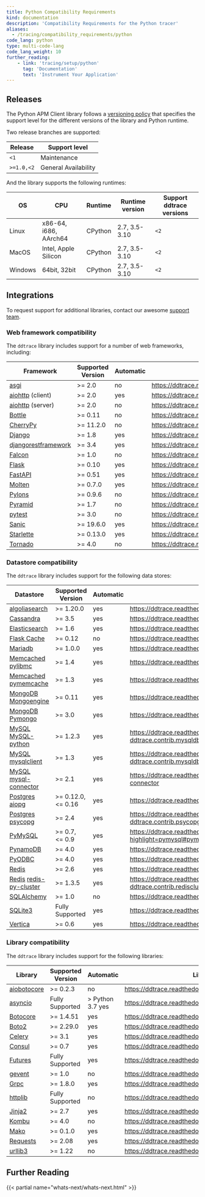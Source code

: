 ```yaml
---
title: Python Compatibility Requirements
kind: documentation
description: 'Compatibility Requirements for the Python tracer'
aliases:
  - /tracing/compatibility_requirements/python
code_lang: python
type: multi-code-lang
code_lang_weight: 10
further_reading:
    - link: 'tracing/setup/python'
      tag: 'Documentation'
      text: 'Instrument Your Application'
---
```


## Releases

The Python APM Client library follows a [versioning policy][1] that specifies the support level for the different versions of the library and Python runtime. 

Two release branches are supported:

| Release    | Support level        |
|------------|----------------------|
| `<1`       | Maintenance           |
| `>=1.0,<2` | General Availability |

And the library supports the following runtimes:

| OS      | CPU                   | Runtime | Runtime version | Support ddtrace versions |
|---------|-----------------------|---------|-----------------|--------------------------|
| Linux   | x86-64, i686, AArch64 | CPython | 2.7, 3.5-3.10   | `<2`                     |
| MacOS   | Intel, Apple Silicon  | CPython | 2.7, 3.5-3.10   | `<2`                     |
| Windows | 64bit, 32bit          | CPython | 2.7, 3.5-3.10   | `<2`                     |

## Integrations

To request support for additional libraries, contact our awesome [support team][2].

### Web framework compatibility

The `ddtrace` library includes support for a number of web frameworks, including:

| Framework                 | Supported Version | Automatic | Library Documentation                                              |
| ------------------------- | ----------------- | --------- |------------------------------------------------------------------ |
| [asgi][3]                 | >= 2.0            | no | https://ddtrace.readthedocs.io/en/stable/integrations.html#asgi    |
| [aiohttp][4] (client)     | >= 2.0            | yes | https://ddtrace.readthedocs.io/en/stable/integrations.html#aiohttp |
| [aiohttp][4] (server)     | >= 2.0            | no | https://ddtrace.readthedocs.io/en/stable/integrations.html#aiohttp |
| [Bottle][5]               | >= 0.11           | no | https://ddtrace.readthedocs.io/en/stable/integrations.html#bottle  |
| [CherryPy][6]            | >= 11.2.0         | no | https://ddtrace.readthedocs.io/en/stable/integrations.html#cherrypy|
| [Django][7]               | >= 1.8            | yes | https://ddtrace.readthedocs.io/en/stable/integrations.html#django  |
| [djangorestframework][7]  | >= 3.4            | yes | https://ddtrace.readthedocs.io/en/stable/integrations.html#django  |
| [Falcon][8]               | >= 1.0            | no | https://ddtrace.readthedocs.io/en/stable/integrations.html#falcon  |
| [Flask][9]                | >= 0.10           | yes | https://ddtrace.readthedocs.io/en/stable/integrations.html#flask   |
| [FastAPI][10]              | >= 0.51           | yes | https://ddtrace.readthedocs.io/en/stable/integrations.html#fastapi |
| [Molten][11]               | >= 0.7.0          | yes | https://ddtrace.readthedocs.io/en/stable/integrations.html#molten  |
| [Pylons][12]              | >= 0.9.6          | no | https://ddtrace.readthedocs.io/en/stable/integrations.html#pylons  |
| [Pyramid][13]             | >= 1.7            | no | https://ddtrace.readthedocs.io/en/stable/integrations.html#pyramid |
| [pytest][14]              | >= 3.0            | no | https://ddtrace.readthedocs.io/en/stable/integrations.html#pytest  |
| [Sanic][15]               | >= 19.6.0         | yes | https://ddtrace.readthedocs.io/en/stable/integrations.html#sanic   |
| [Starlette][16]           | >= 0.13.0         | yes | https://ddtrace.readthedocs.io/en/stable/integrations.html#starlette |
| [Tornado][17]             | >= 4.0            | no | https://ddtrace.readthedocs.io/en/stable/integrations.html#tornado |



### Datastore compatibility

The `ddtrace` library includes support for the following data stores:

| Datastore                          | Supported Version | Automatic |  Library Documentation                                                                         |
| ---------------------------------- | ----------------- | --------- | --------------------------------------------------------------------------------------------- |
| [algoliasearch][18]                | >= 1.20.0         | yes | https://ddtrace.readthedocs.io/en/stable/integrations.html#algoliasearch                       |
| [Cassandra][19]                    | >= 3.5            | yes | https://ddtrace.readthedocs.io/en/stable/integrations.html#cassandra                           |
| [Elasticsearch][20]                | >= 1.6            | yes | https://ddtrace.readthedocs.io/en/stable/integrations.html#elasticsearch                       |
| [Flask Cache][21]                  | >= 0.12           | no | https://ddtrace.readthedocs.io/en/stable/integrations.html#flask-cache                         |
| [Mariadb][22]                      | >= 1.0.0          | yes | https://ddtrace.readthedocs.io/en/stable/integrations.html#mariadb                             |
| [Memcached][23] [pylibmc][24]      | >= 1.4            | yes | https://ddtrace.readthedocs.io/en/stable/integrations.html#pylibmc                             |
| [Memcached][23] [pymemcache][25]   | >= 1.3            | yes | https://ddtrace.readthedocs.io/en/stable/integrations.html#pymemcache                          |
| [MongoDB][26] [Mongoengine][27]    | >= 0.11           | yes | https://ddtrace.readthedocs.io/en/stable/integrations.html#mongoengine                         |
| [MongoDB][26] [Pymongo][28]        | >= 3.0            | yes | https://ddtrace.readthedocs.io/en/stable/integrations.html#pymongo                             |
| [MySQL][29] [MySQL-python][30]     | >= 1.2.3          | yes | https://ddtrace.readthedocs.io/en/stable/integrations.html#module-ddtrace.contrib.mysqldb      |
| [MySQL][29] [mysqlclient][31]      | >= 1.3            | yes | https://ddtrace.readthedocs.io/en/stable/integrations.html#module-ddtrace.contrib.mysqldb      |
| [MySQL][29] [mysql-connector][32]  | >= 2.1            | yes | https://ddtrace.readthedocs.io/en/stable/integrations.html#mysql-connector                     |
| [Postgres][33] [aiopg][34]         | >= 0.12.0, <=&nbsp;0.16        | yes | https://ddtrace.readthedocs.io/en/stable/integrations.html#aiopg                               |
| [Postgres][33] [psycopg][35]       | >= 2.4            | yes | https://ddtrace.readthedocs.io/en/stable/integrations.html#module-ddtrace.contrib.psycopg      |
| [PyMySQL][36]                      | >= 0.7, <=&nbsp;0.9            | yes | https://ddtrace.readthedocs.io/en/stable/integrations.html?highlight=pymysql#pymysql |
| [PynamoDB][37]                     | >= 4.0            | yes | https://ddtrace.readthedocs.io/en/stable/integrations.html#pynamodb |
| [PyODBC][38]                       | >= 4.0            | yes | https://ddtrace.readthedocs.io/en/stable/integrations.html#pyodbc                               |
| [Redis][39]                        | >= 2.6            | yes | https://ddtrace.readthedocs.io/en/stable/integrations.html#redis                               |
| [Redis][39] [redis-py-cluster][40] | >= 1.3.5          | yes | https://ddtrace.readthedocs.io/en/stable/integrations.html#module-ddtrace.contrib.rediscluster |
| [SQLAlchemy][41]                   | >= 1.0            | no | https://ddtrace.readthedocs.io/en/stable/integrations.html#sqlalchemy                          |
| [SQLite3][42]                      | Fully Supported   | yes | https://ddtrace.readthedocs.io/en/stable/integrations.html#sqlite                              |
| [Vertica][43]                      | >= 0.6            | yes | https://ddtrace.readthedocs.io/en/stable/integrations.html#vertica                             |

### Library compatibility

The `ddtrace` library includes support for the following libraries:

| Library           | Supported Version |  Automatic       | Library Documentation                                                    |
| ----------------- | ----------------- | ---------------- | ------------------------------------------------------------------------ |
| [aiobotocore][44] | >= 0.2.3          | no | https://ddtrace.readthedocs.io/en/stable/integrations.html#aiobotocore |
| [asyncio][45]     | Fully Supported   | > Python 3.7 yes | https://ddtrace.readthedocs.io/en/stable/integrations.html#asyncio     |
| [Botocore][46]    | >= 1.4.51         | yes | https://ddtrace.readthedocs.io/en/stable/integrations.html#botocore    |
| [Boto2][47]       | >= 2.29.0         | yes | https://ddtrace.readthedocs.io/en/stable/integrations.html#boto2       |
| [Celery][48]      | >= 3.1            | yes | https://ddtrace.readthedocs.io/en/stable/integrations.html#celery      |
| [Consul][49]      | >= 0.7            | yes | https://ddtrace.readthedocs.io/en/stable/integrations.html#consul      |
| [Futures][50]     | Fully Supported   | yes | https://ddtrace.readthedocs.io/en/stable/integrations.html#futures     |
| [gevent][51]      | >= 1.0            | no | https://ddtrace.readthedocs.io/en/stable/integrations.html#gevent      |
| [Grpc][52]        | >= 1.8.0          | yes | https://ddtrace.readthedocs.io/en/stable/integrations.html#grpc        |
| [httplib][53]     | Fully Supported   | no | https://ddtrace.readthedocs.io/en/stable/integrations.html#httplib     |
| [Jinja2][54]      | >= 2.7            | yes | https://ddtrace.readthedocs.io/en/stable/integrations.html#jinja2      |
| [Kombu][55]       | >= 4.0            | no | https://ddtrace.readthedocs.io/en/stable/integrations.html#kombu       |
| [Mako][56]        | >= 0.1.0          | yes | https://ddtrace.readthedocs.io/en/stable/integrations.html#mako        |
| [Requests][57]    | >= 2.08           | yes | https://ddtrace.readthedocs.io/en/stable/integrations.html#requests    |
| [urllib3][58]     | >= 1.22           | no | https://ddtrace.readthedocs.io/en/stable/integrations.html#urllib3     |

## Further Reading

{{< partial name="whats-next/whats-next.html" >}}


[1]: https://ddtrace.readthedocs.io/en/stable/versioning.html
[2]: /help
[3]: http://asgi.readthedocs.io/
[4]: https://aiohttp.readthedocs.io
[5]: https://bottlepy.org
[6]: https://cherrypy.org/
[7]: https://www.djangoproject.com
[8]: https://falconframework.org
[9]: http://flask.pocoo.org
[10]: https://fastapi.tiangolo.com/
[11]: https://moltenframework.com
[12]: http://pylonsproject.org
[13]: https://trypyramid.com
[14]: https://docs.pytest.org/en/stable/
[15]: https://sanic.readthedocs.io/en/latest/
[16]: https://www.starlette.io/
[17]: http://www.tornadoweb.org
[18]: https://www.algolia.com/doc/
[19]: https://cassandra.apache.org
[20]: https://www.elastic.co/products/elasticsearch
[21]: https://pythonhosted.org/Flask-Cache
[22]: https://mariadb-corporation.github.io/mariadb-connector-python/index.html
[23]: https://memcached.org
[24]: http://sendapatch.se/projects/pylibmc
[25]: https://pymemcache.readthedocs.io
[26]: https://www.mongodb.com/what-is-mongodb
[27]: http://mongoengine.org
[28]: https://api.mongodb.com/python/current
[29]: https://www.mysql.com
[30]: https://pypi.org/project/MySQL-python
[31]: https://pypi.org/project/mysqlclient
[32]: https://dev.mysql.com/doc/connector-python/en/
[33]: https://www.postgresql.org
[34]: https://aiopg.readthedocs.io
[35]: http://initd.org/psycopg
[36]: https://pypi.org/project/PyMySQL/
[37]: https://pynamodb.readthedocs.io/en/latest/
[38]: https://pypi.org/project/pyodbc/
[39]: https://redis.io
[40]: https://redis-py-cluster.readthedocs.io
[41]: https://www.sqlalchemy.org
[42]: https://www.sqlite.org
[43]: https://www.vertica.com
[44]: https://pypi.org/project/aiobotocore/
[45]: https://docs.python.org/3/library/asyncio.html
[46]: https://pypi.org/project/botocore/
[47]: http://docs.pythonboto.org/en/latest
[48]: http://www.celeryproject.org
[49]: https://python-consul.readthedocs.io/en/latest/
[50]: https://docs.python.org/3/library/concurrent.futures.html
[51]: http://www.gevent.org
[52]: https://grpc.io
[53]: https://docs.python.org/2/library/httplib.html
[54]: http://jinja.pocoo.org
[55]: https://kombu.readthedocs.io/en/latest
[56]: https://www.makotemplates.org
[57]: https://requests.readthedocs.io/en/master/
[58]: https://urllib3.readthedocs.io/en/stable/
